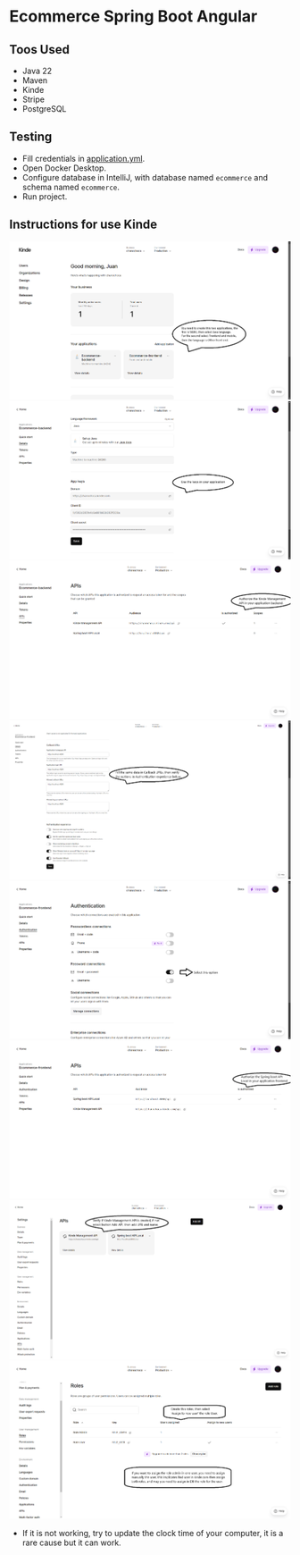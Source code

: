 # Ecommerce Spring Boot Angular

## Toos Used

- Java 22
- Maven
- Kinde
- Stripe
- PostgreSQL

## Testing

- Fill credentials in [application.yml](src/main/resources/application.yml).
- Open Docker Desktop.
- Configure database in IntelliJ, with database named `ecommerce` and schema named `ecommerce`.
- Run project.

## Instructions for use Kinde

![Image](src/main/resources/images/1.png)
![Image](src/main/resources/images/2.png)
![Image](src/main/resources/images/3.png)
![Image](src/main/resources/images/4.png)
![Image](src/main/resources/images/5.png)
![Image](src/main/resources/images/6.png)
![Image](src/main/resources/images/7.png)
![Image](src/main/resources/images/8.png)

* If it is not working, try to update the clock time of your computer, it is a rare cause but it can work.
